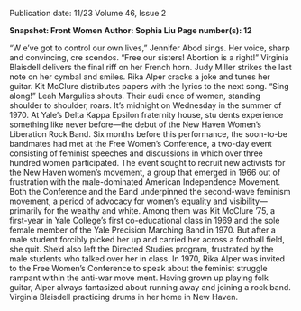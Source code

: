 Publication date: 11/23
Volume 46, Issue 2

**Snapshot: Front Women**
**Author: Sophia Liu**
**Page number(s): 12**

“W
e’ve got to control our 
own lives,” Jennifer Abod sings. 
Her voice, sharp and convincing, cre­
scendos. “Free our sisters! Abortion 
is a right!” 
Virginia Blaisdell delivers the 
final riff on her French horn. Judy 
Miller strikes the last note on her 
cymbal and smiles. Rika Alper cracks 
a joke and tunes her guitar. Kit 
McClure distributes papers with the 
lyrics to the next song. “Sing along!” 
Leah Margulies shouts. Their audi­
ence of women, standing shoulder to 
shoulder, roars. 
It’s midnight on Wednesday in 
the summer of 1970. At Yale’s Delta 
Kappa Epsilon fraternity house, stu­
dents experience something like never 
before—the debut of the New Haven 
Women’s Liberation Rock Band. 
Six months before this performance, 
the soon-to-be bandmates had met at 
the Free Women’s Conference, a two-day 
event consisting of feminist speeches 
and discussions in which over three 
hundred women participated. The event 
sought to recruit new activists for the 
New Haven women’s movement, a 
group that emerged in 1966 out of 
frustration with the male-dominated 
American Independence Movement. 
Both the Conference and the Band 
underpinned 
the 
second-wave 
feminism movement, a period of 
advocacy for women’s equality and 
visibility—primarily for the wealthy 
and white.
Among them was Kit McClure 
’75, a first-year in Yale College’s first 
co-educational class in 1969 and 
the sole female member of the Yale 
Precision Marching Band in 1970. 
But after a male student forcibly 
picked her up and carried her across 
a football field, she quit. She’d also 
left the Directed Studies program, 
frustrated by the male students who 
talked over her in class. 
In 1970, Rika Alper was invited 
to the Free Women’s Conference to 
speak about the feminist struggle 
rampant within the anti-war move­
ment. Having grown up playing 
folk guitar, Alper always fantasized 
about running away and joining a 
rock band. 
Virginia Blaisdell practicing 
drums in her home in New 
Haven.